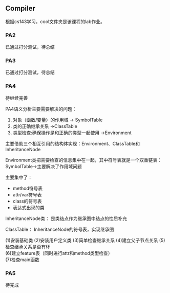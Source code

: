 ## Compiler

根据cs143学习，cool文件夹是该课程的lab作业。

### PA2

已通过打分测试，待总结

### PA3

已通过打分测试，待总结

### PA4

待继续完善

PA4语义分析主要需要解决的问题：  

1. 对象（函数/变量）的作用域  -> SymbolTable  
2. 类的正确继承关系    ->ClassTable
3. 类型检查:确保操作是和正确的类型一起使用  ->Environment

主要借助三个相互引用的结构体实现：Environment、ClassTable和InheritanceNode

Environment类把需要检查的信息集中在一起，其中符号表就是一个双重链表：SymbolTable->主要解决了作用域问题

主要集中了：

- method符号表
- attr/var符号表
- class的符号表
- 表达式出现的类

InheritanceNode类： 是类结点作为继承图中结点的性质补充

ClassTable： InheritanceNode的符号表，实现继承图

(1)安装基础类
(2)安装用户定义类
(3)简单检查继承关系
(4)建立父子节点关系
(5)检查继承关系是否有环   
(6)建立feature表（同时进行attr和method类型检查）   
(7)检查main函数

### PA5

待完成

